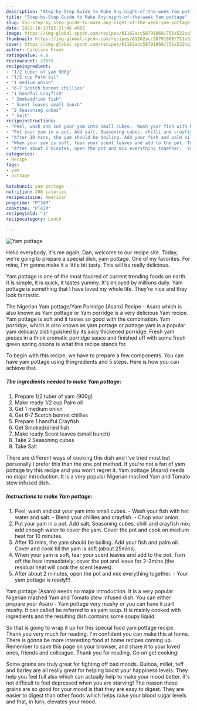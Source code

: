 ```yaml
---
description: "Step-by-Step Guide to Make Any-night-of-the-week Yam pottage"
title: "Step-by-Step Guide to Make Any-night-of-the-week Yam pottage"
slug: 553-step-by-step-guide-to-make-any-night-of-the-week-yam-pottage
date: 2022-10-13T02:21:46.498Z
image: https://img-global.cpcdn.com/recipes/61162acc58791868/751x532cq70/yam-pottage-recipe-main-photo.jpg
thumbnail: https://img-global.cpcdn.com/recipes/61162acc58791868/751x532cq70/yam-pottage-recipe-main-photo.jpg
cover: https://img-global.cpcdn.com/recipes/61162acc58791868/751x532cq70/yam-pottage-recipe-main-photo.jpg
author: Caroline Frank
ratingvalue: 4.8
reviewcount: 23675
recipeingredient:
- "1/2 tuber of yam 900g"
- "1/2 cup Palm oil"
- "1 medium onion"
- "6-7 Scotch bonnet chillies"
- "1 handful Crayfish"
- " Smokeddried fish"
- " Scent leaves small bunch"
- "2 Seasoning cubes"
- " Salt"
recipeinstructions:
- "Peel, wash and cut your yam into small cubes.  Wash your fish with hot water and salt.  Blend your chillies and crayfish.  Chop your onion."
- "Put your yam in a pot. Add salt, Seasoning cubes, chilli and crayfish mix; add enough water to cover the yam. Cover the pot and cook on medium heat for 10 minutes."
- "After 10 mins, the yam should be boiling. Add your fish and palm oil. Cover and cook till the yam is soft (about 25mins)."
- "When your yam is soft, tear your scent leaves and add to the pot. Turn off the heat immediately; cover the pot and leave for 2-3mins (the residual heat will cook the scent leaves)."
- "After about 2 minutes, open the pot and mix everything together.  Your yam pottage is ready!!!"
categories:
- Recipe
tags:
- yam
- pottage

katakunci: yam pottage 
nutrition: 208 calories
recipecuisine: American
preptime: "PT34M"
cooktime: "PT42M"
recipeyield: "1"
recipecategory: Lunch

---
```



![Yam pottage](https://img-global.cpcdn.com/recipes/61162acc58791868/751x532cq70/yam-pottage-recipe-main-photo.jpg)

Hello everybody, it's me again, Dan, welcome to our recipe site. Today, we're going to prepare a special dish, yam pottage. One of my favorites. For mine, I'm gonna make it a little bit tasty. This will be really delicious.

Yam pottage is one of the most favored of current trending foods on earth. It is simple, it is quick, it tastes yummy. It's enjoyed by millions daily. Yam pottage is something that I have loved my whole life. They're nice and they look fantastic.

The Nigerian Yam pottage/Yam Porridge (Asaro) Recipe - Asaro which is also known as Yam pottage or Yam porridge is a very delicious Yam recipe. Yam pottage is soft and it tastes so good with the combination. Yam porridge, which is also known as yam pottage or pottage yam is a popular yam delicacy distinguished by its juicy thickened porridge. Fresh yam pieces in a thick aromatic porridge sauce and finished off with some fresh green spring onions is what this recipe stands for.


To begin with this recipe, we have to prepare a few components. You can have yam pottage using 9 ingredients and 5 steps. Here is how you can achieve that.

<!--inarticleads1-->

##### The ingredients needed to make Yam pottage:

1. Prepare 1/2 tuber of yam (900g)
1. Make ready 1/2 cup Palm oil
1. Get 1 medium onion
1. Get 6-7 Scotch bonnet chillies
1. Prepare 1 handful Crayfish
1. Get  Smoked/dried fish
1. Make ready  Scent leaves (small bunch)
1. Take 2 Seasoning cubes
1. Take  Salt


There are different ways of cooking this dish and I&#39;ve tried most but personally I prefer this than the one pot method. If you&#39;re not a fan of yam pottage try this recipe and you won&#39;t regret it. Yam pottage (Asaro) needs no major introduction. It is a very popular Nigerian mashed Yam and Tomato stew infused dish. 

<!--inarticleads2-->

##### Instructions to make Yam pottage:

1. Peel, wash and cut your yam into small cubes.  - Wash your fish with hot water and salt.  - Blend your chillies and crayfish.  - Chop your onion.
1. Put your yam in a pot. Add salt, Seasoning cubes, chilli and crayfish mix; add enough water to cover the yam. Cover the pot and cook on medium heat for 10 minutes.
1. After 10 mins, the yam should be boiling. Add your fish and palm oil. Cover and cook till the yam is soft (about 25mins).
1. When your yam is soft, tear your scent leaves and add to the pot. Turn off the heat immediately; cover the pot and leave for 2-3mins (the residual heat will cook the scent leaves).
1. After about 2 minutes, open the pot and mix everything together.  - Your yam pottage is ready!!!


Yam pottage (Asaro) needs no major introduction. It is a very popular Nigerian mashed Yam and Tomato stew infused dish. You can either prepare your Asaro - Yam pottage very mushy or you can have it part mushy. It can called be referred to as yam soup. It is mainly cooked with ingredients and the resulting dish contains some soupy liquid. 

So that is going to wrap it up for this special food yam pottage recipe. Thank you very much for reading. I'm confident you can make this at home. There is gonna be more interesting food at home recipes coming up. Remember to save this page on your browser, and share it to your loved ones, friends and colleague. Thank you for reading. Go on get cooking!

Some grains are truly great for fighting off bad moods. Quinoa, millet, teff and barley are all really great for helping boost your happiness levels. They help you feel full also which can actually help to make your mood better. It's not difficult to feel depressed when you are starving! The reason these grains are so good for your mood is that they are easy to digest. They are easier to digest than other foods which helps raise your blood sugar levels and that, in turn, elevates your mood.
